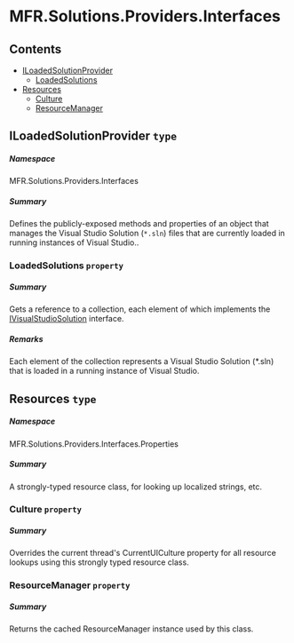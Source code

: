 <a name='assembly'></a>
# MFR.Solutions.Providers.Interfaces

## Contents

- [ILoadedSolutionProvider](#T-MFR-Solutions-Providers-Interfaces-ILoadedSolutionProvider 'MFR.Solutions.Providers.Interfaces.ILoadedSolutionProvider')
  - [LoadedSolutions](#P-MFR-Solutions-Providers-Interfaces-ILoadedSolutionProvider-LoadedSolutions 'MFR.Solutions.Providers.Interfaces.ILoadedSolutionProvider.LoadedSolutions')
- [Resources](#T-MFR-Solutions-Providers-Interfaces-Properties-Resources 'MFR.Solutions.Providers.Interfaces.Properties.Resources')
  - [Culture](#P-MFR-Solutions-Providers-Interfaces-Properties-Resources-Culture 'MFR.Solutions.Providers.Interfaces.Properties.Resources.Culture')
  - [ResourceManager](#P-MFR-Solutions-Providers-Interfaces-Properties-Resources-ResourceManager 'MFR.Solutions.Providers.Interfaces.Properties.Resources.ResourceManager')

<a name='T-MFR-Solutions-Providers-Interfaces-ILoadedSolutionProvider'></a>
## ILoadedSolutionProvider `type`

##### Namespace

MFR.Solutions.Providers.Interfaces

##### Summary

Defines the publicly-exposed methods and properties of an object that manages
the Visual Studio Solution (`*.sln`) files that are currently loaded in
running instances of Visual Studio..

<a name='P-MFR-Solutions-Providers-Interfaces-ILoadedSolutionProvider-LoadedSolutions'></a>
### LoadedSolutions `property`

##### Summary

Gets a reference to a collection, each element of which implements the
[IVisualStudioSolution](#T-xyLOGIX-VisualStudio-Solutions-Interfaces-IVisualStudioSolution 'xyLOGIX.VisualStudio.Solutions.Interfaces.IVisualStudioSolution')
interface.

##### Remarks

Each element of the collection represents a Visual Studio Solution (*.sln) that
is loaded in a running instance of Visual Studio.

<a name='T-MFR-Solutions-Providers-Interfaces-Properties-Resources'></a>
## Resources `type`

##### Namespace

MFR.Solutions.Providers.Interfaces.Properties

##### Summary

A strongly-typed resource class, for looking up localized strings, etc.

<a name='P-MFR-Solutions-Providers-Interfaces-Properties-Resources-Culture'></a>
### Culture `property`

##### Summary

Overrides the current thread's CurrentUICulture property for all
  resource lookups using this strongly typed resource class.

<a name='P-MFR-Solutions-Providers-Interfaces-Properties-Resources-ResourceManager'></a>
### ResourceManager `property`

##### Summary

Returns the cached ResourceManager instance used by this class.
